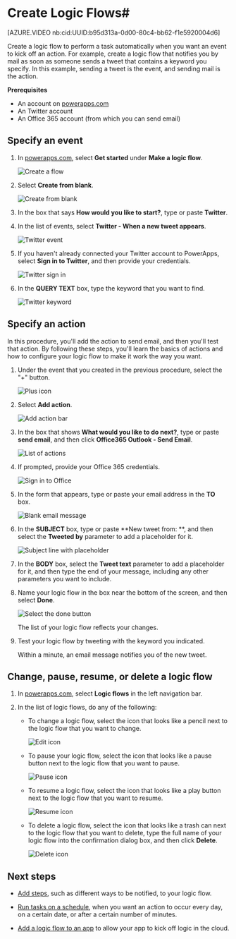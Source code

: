 <properties
    pageTitle="Automate tasks by creating Logic Flows | Microsoft PowerApps"
    description="Create Logic Flows to automatically perform actions, such as sending mail, when events occur, such as someone adding a row to a SharePoint list."
    services=""
    suite="powerapps"
    documentationCenter="na"
    authors="stepsic-microsoft-com"
    manager="dwrede"
    editor=""
    tags=""
 />
<tags
    ms.service="powerapps"
    ms.devlang="na"
    ms.topic="get-started-article"
    ms.tgt_pltfrm="na"
    ms.workload="na"
    ms.date="11/24/2015"
    ms.author="stepsic"/>

# Create Logic Flows#

[AZURE.VIDEO nb:cid:UUID:b95d313a-0d00-80c4-bb62-f1e5920004d6]

Create a logic flow to perform a task automatically when you want an event to kick off an action. For example, create a logic flow that notifies you by mail as soon as someone sends a tweet that contains a keyword you specify. In this example, sending a tweet is the event, and sending mail is the action.

**Prerequisites**

- An account on [powerapps.com](http://go.microsoft.com/fwlink/?LinkId=708209)
- An Twitter account
- An Office 365 account (from which you can send email)

## Specify an event

1. In [powerapps.com](http://go.microsoft.com/fwlink/?LinkId=708209), select **Get started** under **Make a logic flow**.

	![Create a flow](./media/get-started-logic-flow/create-flow.png)

1. Select **Create from blank**.

    ![Create from blank](./media/get-started-logic-flow/from-blank.png)

1. In the box that says **How would you like to start?**, type or paste **Twitter**.

1. In the list of events, select **Twitter - When a new tweet appears**.

	![Twitter event](./media/get-started-logic-flow/twitter-search.png)

5. If you haven't already connected your Twitter account to PowerApps, select **Sign in to Twitter**, and then provide your credentials.

    ![Twitter sign in](./media/get-started-logic-flow/twitter-signin.png)

6. In the **QUERY TEXT** box, type the keyword that you want to find.

	![Twitter keyword](./media/get-started-logic-flow/twitter-keyword.png)

## Specify an action ##
In this procedure, you'll add the action to send email, and then you'll test that action. By following these steps, you'll learn the basics of actions and how to configure your logic flow to make it work the way you want.

1. Under the event that you created in the previous procedure, select the "+" button.

	![Plus icon](./media/get-started-logic-flow/add-action-icon.png)

2. Select **Add action**.

	![Add action bar](./media/get-started-logic-flow/add-action-bar.png)

3. In the box that shows **What would you like to do next?**, type or paste **send email**, and then click **Office365 Outlook - Send Email**.

	![List of actions](./media/get-started-logic-flow/send-email.png)

4. If prompted, provide your Office 365 credentials.

	![Sign in to Office](./media/get-started-logic-flow/sign-in-office.png)

5. In the form that appears, type or paste your email address in the **TO** box.

	![Blank email message](./media/get-started-logic-flow/blank-email.png)

1. In the **SUBJECT** box, type or paste **New tweet from: **, and then select the **Tweeted by** parameter to add a placeholder for it.

	![Subject line with placeholder](./media/get-started-logic-flow/message-token.png)

1. In the **BODY** box, select the **Tweet text** parameter to add a placeholder for it, and then type the end of your message, including any other parameters you want to include.

8. Name your logic flow in the box near the bottom of the screen, and then select **Done**.

	![Select the done button](./media/get-started-logic-flow/done-button.png)

	The list of your logic flow reflects your changes.

1. Test your logic flow by tweeting with the keyword you indicated.

	Within a minute, an email message notifies you of the new tweet.

## Change, pause, resume, or delete a logic flow ##
1. In [powerapps.com](http://go.microsoft.com/fwlink/?LinkId=708209), select **Logic flows** in the left navigation bar.

2. In the list of logic flows, do any of the following:

	- To change a logic flow, select the icon that looks like a pencil next to the logic flow that you want to change.  

		![Edit icon](./media/get-started-logic-flow/edit-icon.png)  

	- To pause your logic flow, select the icon that looks like a pause button next to the logic flow that you want to pause.  

		![Pause icon](./media/get-started-logic-flow/pause-icon.png)  

	- To resume a logic flow, select the icon that looks like a play button next to the logic flow that you want to resume.  

		![Resume icon](./media/get-started-logic-flow/resume-icon.png)  

	- To delete a logic flow, select the icon that looks like a trash can next to the logic flow that you want to delete, type the full name of your logic flow into the confirmation dialog box, and then click **Delete**.  

		![Delete icon](./media/get-started-logic-flow/delete-icon.png)  

## Next steps ##

- [Add steps](multi-step-logic-flow.md), such as different ways to be notified, to your logic flow.

- [Run tasks on a schedule](run-tasks-on-a-schedule.md), when you want an action to occur every day, on a certain date, or after a certain number of minutes.

- [Add a logic flow to an app](using-logic-flows.md) to allow your app to kick off logic in the cloud.
